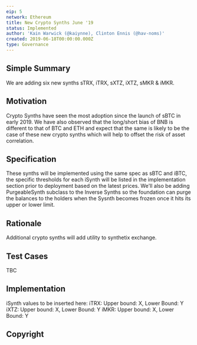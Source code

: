 ```yaml
---
eip: 5
network: Ethereum
title: New Crypto Synths June '19
status: Implemented
author: 'Kain Warwick (@kaiynne), Clinton Ennis (@hav-noms)'
created: 2019-06-18T00:00:00.000Z
type: Governance
---
```


## Simple Summary
<!--"If you can't explain it simply, you don't understand it well enough." Provide a simplified and layman-accessible explanation of the EIP.-->
We are adding six new synths sTRX, iTRX, sXTZ, iXTZ, sMKR & iMKR.

## Motivation
<!--The motivation is critical for EIPs that want to change Elysian. It should clearly explain why the existing protocol specification is inadequate to address the problem that the EIP solves. EIP submissions without sufficient motivation may be rejected outright.-->
Crypto Synths have seen the most adoption since the launch of sBTC in early 2019. We have also observed that the long/short bias of BNB is different to that of BTC and ETH and expect that the same is likely to be the case of these new crypto synths which will help to offset the risk of asset correlation.

## Specification
<!--The technical specification should describe the syntax and semantics of any new feature.-->
These synths will be implemented using the same spec as sBTC and iBTC, the specific thresholds for each iSynth will be listed in the implementation section prior to deployment based on the latest prices.
We'll also be adding PurgeableSynth subclass to the Inverse Synths so the foundation can purge the balances to the holders when the Sysnth becomes frozen once it hits its upper or lower limit.

## Rationale
<!--The rationale fleshes out the specification by describing what motivated the design and why particular design decisions were made. It should describe alternate designs that were considered and related work, e.g. how the feature is supported in other languages. The rationale may also provide evidence of consensus within the community, and should discuss important objections or concerns raised during discussion.-->
Additional crypto synths will add utility to synthetix exchange.

## Test Cases
<!--Test cases for an implementation are mandatory for EIPs but can be included with the implementation..-->
TBC

## Implementation
<!--The implementations must be completed before any EIP is given status "Implemented", but it need not be completed before the EIP is "Approved". While there is merit to the approach of reaching consensus on the specification and rationale before writing code, the principle of "rough consensus and running code" is still useful when it comes to resolving many discussions of API details.-->
iSynth values to be inserted here:
iTRX: Upper bound: X, Lower Bound: Y
iXTZ: Upper bound: X, Lower Bound: Y
iMKR: Upper bound: X, Lower Bound: Y

## Copyright